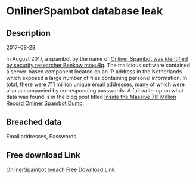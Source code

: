 # OnlinerSpambot database leak

## Description

2017-08-28

In August 2017, a spambot by the name of <a href="https://benkowlab.blogspot.com.au/2017/08/from-onliner-spambot-to-millions-of.html" target="_blank" rel="noopener">Onliner Spambot was identified by security researcher Benkow moʞuƎq</a>. The malicious software contained a server-based component located on an IP address in the Netherlands which exposed a large number of files containing personal information. In total, there were 711 million unique email addresses, many of which were also accompanied by corresponding passwords. A full write-up on what data was found is in the blog post titled <a href="https://www.troyhunt.com/inside-the-massive-711-million-record-onliner-spambot-dump" target="_blank" rel="noopener">Inside the Massive 711 Million Record Onliner Spambot Dump</a>.

## Breached data

Email addresses, Passwords

## Free download Link

[OnlinerSpambot breach Free Download Link](https://link-to.net/1229997/313.32038616412297/dynamic/?r=aHR0cHM6Ly93d3cubWVkaWFmaXJlLmNvbS92aWV3L3ZoSXdvbmlLb0xNR1ZHRS8vZmlsZQ==)